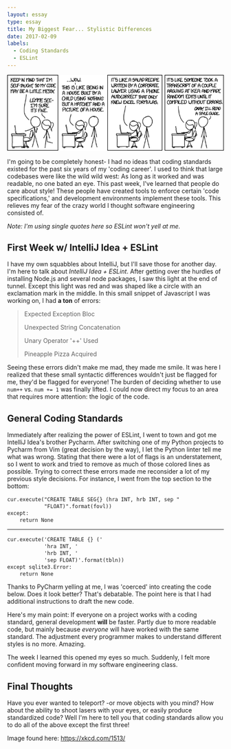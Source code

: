 ```yaml
---
layout: essay
type: essay
title: My Biggest Fear... Stylistic Differences
date: 2017-02-09
labels:
  - Coding Standards
  - ESLint
---
```


<img class="ui image" src="../images/coding-standards.png">

I'm going to be completely honest- I had no ideas that coding standards existed for the past six years of my 'coding career'. I used to think that large codebases were like the wild wild west: As long as it worked and was readable, no one bated an eye. This past week, I've learned that people do care about style! These people have created tools to enforce certain 'code specifications,' and development environments implement these tools. This relieves my fear of the crazy world I thought software engineering consisted of. 

_Note: I'm using single quotes here so ESLint won't yell at me._

## First Week w/ IntelliJ Idea + ESLint

I have my own squabbles about IntelliJ, but I'll save those for another day. I'm here to talk about _IntelliJ Idea + ESLint_. After getting over the hurdles of installing Node.js and several node packages, I saw this light at the end of tunnel. Except this light was red and was shaped like a circle with an exclamation mark in the middle. In this small snippet of Javascript I was working on, I had __a ton__ of errors: 

> Expected Exception Bloc
> 
> Unexpected String Concatenation
> 
> Unary Operator '++' Used
> 
> Pineapple Pizza Acquired

Seeing these errors didn't make me mad, they made me smile. It was here I realized that these small syntactic differences wouldn't just be flagged for me, they'd be flagged for everyone! The burden of deciding whether to use `num++` vs. `num += 1` was finally lifted. I could now direct my focus to an area that requires more attention: the logic of the code.

## General Coding Standards

Immediately after realizing the power of ESLint, I went to town and got me IntelliJ Idea's brother Pycharm. After switching one of my Python projects to Pycharm from Vim (great decision by the way), I let the Python linter tell me what was wrong. Stating that there were a lot of flags is an understatement, so I went to work and tried to remove as much of those colored lines as possible. Trying to correct these errors made me reconsider a lot of my previous style decisions. For instance, I went from the top section to the bottom:

	cur.execute("CREATE TABLE SEG{} (hra INT, hrb INT, sep "
				"FLOAT)".format(fovl))
    except:
    	return None 
           
	
	
--------------------------------------



	cur.execute('CREATE TABLE {} ('
				'hra INT, '
				'hrb INT, '
				'sep FLOAT)'.format(tbln))
	except sqlite3.Error:
		return None

Thanks to PyCharm yelling at me, I was 'coerced' into creating the code below. Does it look better? That's debatable. The point here is that I had additional instructions to draft the new code. 

Here's my main point: If everyone on a project works with a coding standard, general development **will** be faster. Partly due to more readable code, but mainly because _everyone_ will have worked with the same standard. The adjustment every programmer makes to understand different styles is no more. Amazing. 

The week I learned this opened my eyes so much. Suddenly, I felt more confident moving forward in my software engineering class. 

## Final Thoughts

Have you ever wanted to teleport? -or move objects with you mind? How about the ability to shoot lasers with your eyes, or easily produce standardized code? Well I'm here to tell you that coding standards allow you to do all of the above except the first three! 

Image found here: https://xkcd.com/1513/
